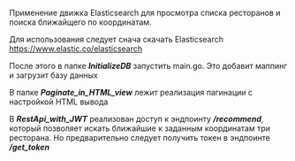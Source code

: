 Применение движка Elasticsearch для просмотра списка ресторанов и поиска ближайщего по координатам.

Для использования следует снача скачать Elasticsearch https://www.elastic.co/elasticsearch

После этого в папке ***InitializeDB*** запустить main.go. Это добавит маппинг 
и загрузит базу данных

В папке ***Paginate_in_HTML_view*** лежит реализация пагинации с настройкой HTML вывода

В ***RestApi_with_JWT*** реализован доступ к эндпоинту ***/recommend***, который позволяет
искать ближайшие к заданным координатам три ресторана. Но предварительно следует получить
токен в эндпоинте ***/get_token***